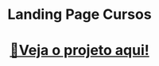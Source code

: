 <h1 align="center"> Landing Page Cursos </h1>
<h1 align="center"> <a href="https://hellenpaula.github.io/landing-page-curso/" target="_blank">📍Veja o projeto aqui! </a></h1> 